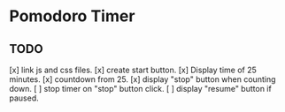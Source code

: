 # Pomodoro Timer

## TODO

[x] link js and css files.
[x] create start button.
[x] Display time of 25 minutes.
[x] countdown from 25.
[x] display "stop" button when counting down.
[ ] stop timer on "stop" button click.
[ ] display "resume" button if paused.
